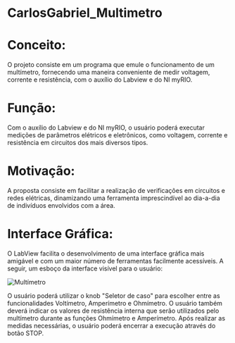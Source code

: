 # CarlosGabriel_Multimetro

# Conceito:
O projeto consiste em um programa que emule o funcionamento de um multímetro, fornecendo uma maneira conveniente de medir voltagem, corrente e resistência, com o auxílio do Labview e do NI myRIO.

# Função:
Com o auxílio do Labview e do NI myRIO, o usuário poderá executar medições de parâmetros elétricos e eletrônicos, como voltagem, corrente e resistência em circuitos dos mais diversos tipos.

# Motivação:
A proposta consiste em facilitar a realização de verificações em circuitos e redes elétricas, dinamizando uma ferramenta imprescindível ao dia-a-dia de indivíduos envolvidos com a área.

# Interface Gráfica:
O LabView facilita o desenvolvimento de uma interface gráfica mais amigável e com um maior número de ferramentas facilmente acessíveis. A seguir, um esboço da interface visível para o usuário:

![Multímetro](https://user-images.githubusercontent.com/37642374/59482578-d0486500-8e3f-11e9-9037-ad6ef9c4cd53.PNG)

O usuário poderá utilizar o knob "Seletor de caso" para escolher entre as funcionalidades Voltímetro, Amperímetro e Ohmímetro. O usuário também deverá indicar os valores de resistência interna que serão utilizados pelo multímetro durante as funções Ohmímetro e Amperímetro. Após realizar as medidas necessárias, o usuário poderá encerrar a execução através do botão STOP.
